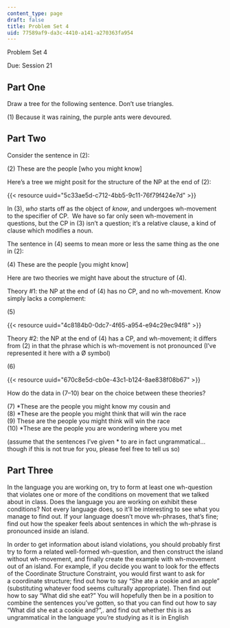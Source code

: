 ```yaml
---
content_type: page
draft: false
title: Problem Set 4
uid: 77589af9-da3c-4410-a141-a270363fa954
---
```

Problem Set 4 

Due: Session 21

## Part One 

Draw a tree for the following sentence. Don’t use triangles. 

(1) Because it was raining, the purple ants were devoured. 

## Part Two 

Consider the sentence in (2): 

(2) These are the people \[who you might know\] 

Here’s a tree we might posit for the structure of the NP at the end of (2):  

{{< resource uuid="5c33ae5d-c712-4bb5-9c11-76f79f424e7d" >}}

In (3), *who* starts off as the object of *know*, and undergoes wh-movement to the specifier of CP.  We have so far only seen wh-movement in questions, but the CP in (3) isn’t a question; it’s a relative clause, a kind of clause which modifies a noun. 

The sentence in (4) seems to mean more or less the same thing as the one in (2): 

(4) These are the people \[you might know\] 

Here are two theories we might have about the structure of (4). 

Theory #1: the NP at the end of (4) has no CP, and no wh-movement. Know simply lacks a complement: 

(5) 

{{< resource uuid="4c8184b0-0dc7-4f65-a954-e94c29ec94f8" >}}

Theory #2: the NP at the end of (4) has a CP, and wh-movement; it differs from (2) in that the phrase which is wh-movement is not pronounced (I’ve represented it here with a Ø symbol) 

(6) 

{{< resource uuid="670c8e5d-cb0e-43c1-b124-8ae838f08b67" >}}

How do the data in (7–10) bear on the choice between these theories? 

(7) \*These are the people you might know my cousin and        
(8) \*These are the people you might think that will win the race        
(9) These are the people you might think will win the race        
(10) \*These are the people you are wondering where you met 

(assume that the sentences I’ve given \* to are in fact ungrammatical…though if this is not true for you, please feel free to tell us so)

## Part Three 

In the language you are working on, try to form at least one wh-question that violates one or more of the conditions on movement that we talked about in class. Does the language you are working on exhibit these conditions? Not every language does, so it’ll be interesting to see what you manage to find out. If your language doesn’t move wh-phrases, that’s fine; find out how the speaker feels about sentences in which the wh-phrase is pronounced inside an island. 

In order to get information about island violations, you should probably first try to form a related well-formed wh-question, and then construct the island without wh-movement, and finally create the example with wh-movement out of an island. For example, if you decide you want to look for the effects of the Coordinate Structure Constraint, you would first want to ask for a coordinate structure; find out how to say “She ate a cookie and an apple” (substituting whatever food seems culturally appropriate). Then find out how to say “What did she eat?” You will hopefully then be in a position to combine the sentences you’ve gotten, so that you can find out how to say “What did she eat a cookie and?”,. and find out whether this is as ungrammatical in the language you’re studying as it is in English